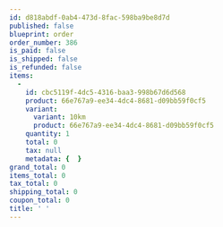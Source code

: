 ```yaml
---
id: d818abdf-0ab4-473d-8fac-598ba9be8d7d
published: false
blueprint: order
order_number: 386
is_paid: false
is_shipped: false
is_refunded: false
items:
  -
    id: cbc5119f-4dc5-4316-baa3-998b67d6d568
    product: 66e767a9-ee34-4dc4-8681-d09bb59f0cf5
    variant:
      variant: 10km
      product: 66e767a9-ee34-4dc4-8681-d09bb59f0cf5
    quantity: 1
    total: 0
    tax: null
    metadata: {  }
grand_total: 0
items_total: 0
tax_total: 0
shipping_total: 0
coupon_total: 0
title: ' '
---
```

